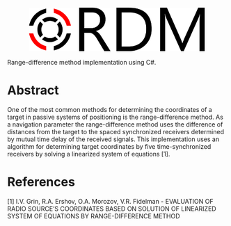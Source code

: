 <p align="center"><img width="80%" src="docs/rdm_logo_main.png" /></p>
Range-difference method implementation using C#.

# Abstract
One of the most common methods for determining the coordinates of a target in passive systems of positioning is the range-difference method. As a navigation parameter the range-difference method uses the difference of distances from the target to the spaced synchronized receivers determined by mutual time delay of the received signals.
This implementation uses an algorithm for determining target coordinates by five time-synchronized receivers by solving a linearized system of equations [1].

# References
[1] I.V. Grin, R.A. Ershov, O.A. Morozov, V.R. Fidelman - EVALUATION OF RADIO SOURCE’S COORDINATES BASED ON SOLUTION OF LINEARIZED SYSTEM
OF EQUATIONS BY RANGE-DIFFERENCE METHOD
